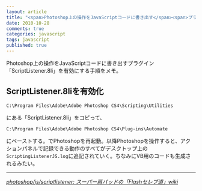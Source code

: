 ```yaml
---
layout: article
title: "<span>Photoshop上の操作をJavaScriptコードに書き出す</span><span>プラグインを有効にする</span>"
date: 2010-10-28
comments: true
categories: javascript
tags: javascript
published: true
---
```


Photoshop上の操作をJavaScriptコードに書き出すプラグイン「ScriptListener.8li」を有効にする手順をメモ。

<!-- READMORE -->


## ScriptListener.8liを有効化

`C:\Program Files\Adobe\Adobe Photoshop CS4\Scripting\Utilities`

にある「ScriptListener.8li」をコピって、

`C:\Program Files\Adobe\Adobe Photoshop CS4\Plug-ins\Automate`

にペーストする。でPhotoshopを再起動。以降Photoshopを操作すると、アクションパネルで記録できる動作のすべてがデスクトップ上の`ScriptingListenerJS.log`に追記されていく。ちなみにVB用のコードも生成されるみたい。

* * *

<cite>[photoshop/js/scriptlistener: スーパー肩パッドの「Flashセレブ道」wiki](http://katapad.com/flash/wiki/index.php?photoshop%2Fjs%2Fscriptlistener)</cite>
